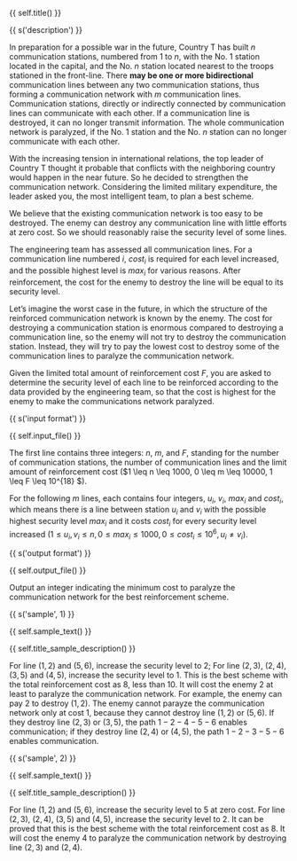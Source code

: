 {{ self.title() }}

{{ s('description') }}

In preparation for a possible war in the future, Country T has built $n$ communication stations, numbered from $1$ to $n$, with the No. $1$ station located in the capital, and the No. $n$ station located nearest to the troops stationed in the front-line. There **may be one or more bidirectional** communication lines between any two communication stations, thus forming a communication network with $m$ communication lines. Communication stations, directly or indirectly connected by communication lines can communicate with each other. If a communication line is destroyed, it can no longer transmit information. The whole communication network is paralyzed, if the No. $1$ station and the No. $n$ station can no longer communicate with each other.

With the increasing tension in international relations, the top leader of Country T thought it probable that conflicts with the neighboring country would happen in the near future. So he decided to strengthen the communication network. Considering the limited military expenditure, the leader asked you, the most intelligent team, to plan a best scheme.

We believe that the existing communication network is too easy to be destroyed. The enemy can destroy any communication line with little efforts at zero cost. So we should reasonably raise the security level of some lines.

The engineering team has assessed all communication lines. For a communication line numbered $i$, $cost_i$ is required for each level increased, and the possible highest level is $max_i$ for various reasons. After reinforcement, the cost for the enemy to destroy the line will be equal to its security level.

Let’s imagine the worst case in the future, in which the structure of the reinforced communication network is known by the enemy. The cost for destroying a communication station is enormous compared to destroying a communication line, so the enemy will not try to destroy the communication station. Instead, they will try to pay the lowest cost to destroy some of the communication lines to paralyze the communication network.

Given the limited total amount of reinforcement cost $F$, you are asked to determine the security level of each line to be reinforced according to the data provided by the engineering team, so that the cost is highest for the enemy to make the communications network paralyzed.

{{ s('input format') }}

{{ self.input_file() }}

The first line contains three integers: $n$, $m$, and $F$, standing for the number of communication stations, the number of communication lines and the limit amount of reinforcement cost ($1 \leq n \leq 1000, 0 \leq m \leq 10000, 1 \leq F \leq 10^{18} $).

For the following $m$ lines, each contains four integers, $u_i$, $v_i$, $max_i$ and $cost_i$, which means there is a line between station $u_i$ and $v_i$ with the possible highest security level $max_i$ and it costs $cost_i$ for every security level increased ($1 \leq u_i, v_i \leq n, 0 \leq max_i \leq 1000, 0 \leq cost_i \leq 10^6, u_i \neq v_i$).

{{ s('output format') }}

{{ self.output_file() }}

Output an integer indicating the minimum cost to paralyze the communication network for the best reinforcement scheme.

{{ s('sample', 1) }}

{{ self.sample_text() }}

{{ self.title_sample_description() }}

For line $(1,2)$ and $(5,6)$, increase the security level to 2; For line $(2,3)$, $(2,4)$, $(3,5)$ and $(4,5)$, increase the security level to 1. This is the best scheme with the total reinforcement cost as $8$, less than $10$. It will cost the enemy $2$ at least to paralyze the communication network. For example, the enemy can pay 2 to destroy $(1,2)$. The enemy cannot parayze the communication network only at cost $1$, because they cannot destroy line $(1,2)$ or $(5,6)$. If they destroy line $(2,3)$ or $(3,5)$, the path $1-2-4-5-6$ enables communication; if they destroy line $(2,4)$ or $(4,5)$, the path $1-2-3-5-6$ enables communication.

{{ s('sample', 2) }}

{{ self.sample_text() }}

{{ self.title_sample_description() }}

For line $(1,2)$ and $(5,6)$, increase the security level to 5 at zero cost. For line $(2,3)$, $(2,4)$, $(3,5)$ and $(4,5)$, increase the security level to $2$. It can be proved that this is the best scheme with the total reinforcement cost as $8$. It will cost the enemy $4$ to paralyze the communication network by destroying line $(2,3)$ and $(2,4)$.
